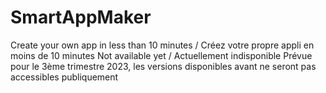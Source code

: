 # SmartAppMaker
Create your own app in less than 10 minutes / Créez votre propre appli en moins de 10 minutes
Not available yet / Actuellement indisponible
Prévue pour le 3ème trimestre 2023, les versions disponibles avant ne seront pas accessibles publiquement
